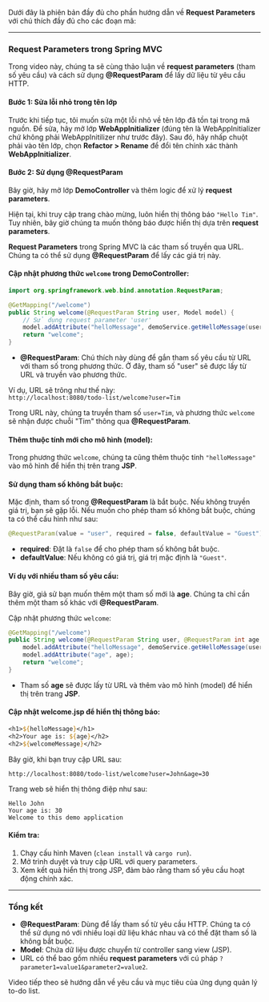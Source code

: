 Dưới đây là phiên bản đầy đủ cho phần hướng dẫn về **Request Parameters** với chú thích đầy đủ cho các đoạn mã:

---

### Request Parameters trong Spring MVC

Trong video này, chúng ta sẽ cùng thảo luận về **request parameters** (tham số yêu cầu) và cách sử dụng **@RequestParam** để lấy dữ liệu từ yêu cầu HTTP.

#### Bước 1: Sửa lỗi nhỏ trong tên lớp

Trước khi tiếp tục, tôi muốn sửa một lỗi nhỏ về tên lớp đã tồn tại trong mã nguồn. Để sửa, hãy mở lớp **WebAppInitializer** (đúng tên là WebAppInitializer chứ không phải WebAppInitilizer như trước đây). Sau đó, hãy nhấp chuột phải vào tên lớp, chọn **Refactor > Rename** để đổi tên chính xác thành **WebAppInitializer**.

#### Bước 2: Sử dụng @RequestParam

Bây giờ, hãy mở lớp **DemoController** và thêm logic để xử lý **request parameters**.

Hiện tại, khi truy cập trang chào mừng, luôn hiển thị thông báo `"Hello Tim"`. Tuy nhiên, bây giờ chúng ta muốn thông báo được hiển thị dựa trên **request parameters**.

**Request Parameters** trong Spring MVC là các tham số truyền qua URL. Chúng ta có thể sử dụng **@RequestParam** để lấy các giá trị này.

#### Cập nhật phương thức `welcome` trong **DemoController**:

```java
import org.springframework.web.bind.annotation.RequestParam;

@GetMapping("/welcome")
public String welcome(@RequestParam String user, Model model) {
    // Sử dụng request parameter 'user'
    model.addAttribute("helloMessage", demoService.getHelloMessage(user));
    return "welcome";
}
```

- **@RequestParam**: Chú thích này dùng để gắn tham số yêu cầu từ URL với tham số trong phương thức. Ở đây, tham số "user" sẽ được lấy từ URL và truyền vào phương thức.

Ví dụ, URL sẽ trông như thế này:  
`http://localhost:8080/todo-list/welcome?user=Tim`

Trong URL này, chúng ta truyền tham số `user=Tim`, và phương thức `welcome` sẽ nhận được chuỗi "Tim" thông qua **@RequestParam**.

#### Thêm thuộc tính mới cho mô hình (model):

Trong phương thức `welcome`, chúng ta cũng thêm thuộc tính `"helloMessage"` vào mô hình để hiển thị trên trang **JSP**.

#### Sử dụng tham số không bắt buộc:

Mặc định, tham số trong **@RequestParam** là bắt buộc. Nếu không truyền giá trị, bạn sẽ gặp lỗi. Nếu muốn cho phép tham số không bắt buộc, chúng ta có thể cấu hình như sau:

```java
@RequestParam(value = "user", required = false, defaultValue = "Guest")
```

- **required**: Đặt là `false` để cho phép tham số không bắt buộc.
- **defaultValue**: Nếu không có giá trị, giá trị mặc định là `"Guest"`.

#### Ví dụ với nhiều tham số yêu cầu:

Bây giờ, giả sử bạn muốn thêm một tham số mới là **age**. Chúng ta chỉ cần thêm một tham số khác với **@RequestParam**.

Cập nhật phương thức `welcome`:

```java
@GetMapping("/welcome")
public String welcome(@RequestParam String user, @RequestParam int age, Model model) {
    model.addAttribute("helloMessage", demoService.getHelloMessage(user));
    model.addAttribute("age", age);
    return "welcome";
}
```

- Tham số **age** sẽ được lấy từ URL và thêm vào mô hình (model) để hiển thị trên trang **JSP**.

#### Cập nhật **welcome.jsp** để hiển thị thông báo:

```jsp
<h1>${helloMessage}</h1>
<h2>Your age is: ${age}</h2>
<h2>${welcomeMessage}</h2>
```

Bây giờ, khi bạn truy cập URL sau:

`http://localhost:8080/todo-list/welcome?user=John&age=30`

Trang web sẽ hiển thị thông điệp như sau:

```
Hello John
Your age is: 30
Welcome to this demo application
```

#### Kiểm tra:

1. Chạy cấu hình Maven (`clean install` và `cargo run`).
2. Mở trình duyệt và truy cập URL với query parameters.
3. Xem kết quả hiển thị trong JSP, đảm bảo rằng tham số yêu cầu hoạt động chính xác.

---

### Tổng kết

- **@RequestParam**: Dùng để lấy tham số từ yêu cầu HTTP. Chúng ta có thể sử dụng nó với nhiều loại dữ liệu khác nhau và có thể đặt tham số là không bắt buộc.
- **Model**: Chứa dữ liệu được chuyển từ controller sang view (JSP).
- URL có thể bao gồm nhiều **request parameters** với cú pháp `?parameter1=value1&parameter2=value2`.

Video tiếp theo sẽ hướng dẫn về yêu cầu và mục tiêu của ứng dụng quản lý to-do list.
